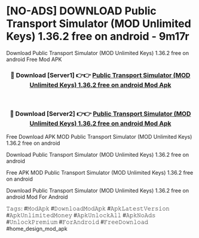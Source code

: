 # [NO-ADS] DOWNLOAD Public Transport Simulator (MOD Unlimited Keys) 1.36.2 free on android - 9m17r
Download Public Transport Simulator (MOD Unlimited Keys) 1.36.2 free on android Free Mod APK

<div align="center">
<h3>🔴 Download [Server1] 👉👉 <a href="https://apk-comot.site?title=Public_Transport_Simulator_(MOD_Unlimited_Keys)_1.36.2_free_on_android">Public Transport Simulator (MOD Unlimited Keys) 1.36.2 free on android Mod Apk</a></h3><br>

<h3>🔴 Download [Server2] 👉👉 <a href="https://apk-comot.site?title=Public_Transport_Simulator_(MOD_Unlimited_Keys)_1.36.2_free_on_android">Public Transport Simulator (MOD Unlimited Keys) 1.36.2 free on android Mod Apk</a></h3>
</div>


Free Download APK MOD Public Transport Simulator (MOD Unlimited Keys) 1.36.2 free on android

Download Public Transport Simulator (MOD Unlimited Keys) 1.36.2 free on android 

Free APK MOD Public Transport Simulator (MOD Unlimited Keys) 1.36.2 free on android 

Download Public Transport Simulator (MOD Unlimited Keys) 1.36.2 free on android Mod For Android

𝚃𝚊𝚐𝚜: #𝙼𝚘𝚍𝙰𝚙𝚔 #𝙳𝚘𝚠𝚗𝚕𝚘𝚊𝚍𝙼𝚘𝚍𝙰𝚙𝚔 #𝙰𝚙𝚔𝙻𝚊𝚝𝚎𝚜𝚝𝚅𝚎𝚛𝚜𝚒𝚘𝚗 #𝙰𝚙𝚔𝚄𝚗𝚕𝚒𝚖𝚒𝚝𝚎𝚍𝙼𝚘𝚗𝚎𝚢 #𝙰𝚙𝚔𝚄𝚗𝚕𝚘𝚌𝚔𝙰𝚕𝚕 #𝙰𝚙𝚔𝙽𝚘𝙰𝚍𝚜 #𝚄𝚗𝚕𝚘𝚌𝚔𝙿𝚛𝚎𝚖𝚒𝚞𝚖 #𝙵𝚘𝚛𝙰𝚗𝚍𝚛𝚘𝚒𝚍 #𝙵𝚛𝚎𝚎𝙳𝚘𝚠𝚗𝚕𝚘𝚊𝚍 #home_design_mod_apk